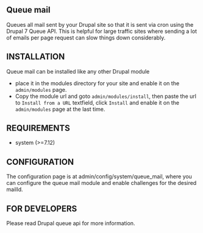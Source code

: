 Queue mail
----------
Queues all mail sent by your Drupal site so that it is sent via cron
using the Drupal 7 Queue API. This is helpful for large traffic sites where
sending a lot of emails per page request can slow things down considerably.

INSTALLATION
------------

Queue mail can be installed like any other Drupal module
- place it in the modules directory for your site and enable it on the `admin/modules` page.
- Copy the module url and goto `admin/modules/install`, then paste
 the url to `Install from a URL` textfield, click `Install` and enable it on the
 `admin/modules` page at the last time.

REQUIREMENTS
------------

* system (>=7.12)

CONFIGURATION
-------------

The configuration page is at admin/config/system/queue_mail,
where you can configure the queue mail module
and enable challenges for the desired mailId.

FOR DEVELOPERS
--------------

Please read Drupal queue api for more information.
